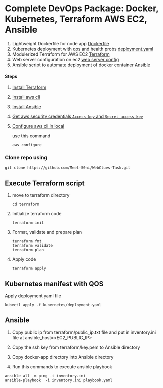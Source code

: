# Complete DevOps Package: Docker, Kubernetes, Terraform AWS EC2, Ansible

1. Lightweight Dockerfile for node app [Dockerfile](https://github.com/Meet-S0ni/WebClues-Task/blob/main/docker-app/Dockerfile)
2. Kubernetes deployment with qos and health probs [deployment.yaml](https://github.com/Meet-S0ni/WebClues-Task/blob/main/kubernetes/deployment.yaml)
2. Modulerized Terraform for AWS EC2 [Terraform](https://github.com/Meet-S0ni/WebClues-Task/tree/main/Terraform)
3. Web server configuration on ec2 [web server config](https://github.com/Meet-S0ni/WebClues-Task/blob/f16192de6e661a5266ca2ad58a31e2941fd9b4d9/Terraform/main.tf#L134)
4. Ansible script to automate deployment of docker container [Ansible](https://github.com/Meet-S0ni/WebClues-Task/tree/main/Ansible)

####  Steps

1. [Install Terraform](https://developer.hashicorp.com/terraform/tutorials/aws-get-started/install-cli)
2. [Install aws cli](https://docs.aws.amazon.com/cli/latest/userguide/getting-started-install.html)
3. [Install Ansible](https://docs.ansible.com/ansible/latest/installation_guide/intro_installation.html)
4. [Get aws security credentials `Access key` and `Secret access key`](https://docs.aws.amazon.com/IAM/latest/UserGuide/id_credentials_access-keys.html#Using_CreateAccessKey)

5. [Configure aws cli in local](https://docs.aws.amazon.com/cli/v1/userguide/cli-chap-configure.html) 

   use this command 
    ```
    aws configure
    ```

### Clone repo using

```
git clone https://github.com/Meet-S0ni/WebClues-Task.git
```

## Execute Terraform script

1. move to terraform  directory
    ```
    cd terraform  
    ```
2. Initialize terraform code 
    ```
    terraform init
    ```

3. Format, validate and prepare plan  
    ```
    terraform fmt
    terraform validate 
    terraform plan
    ```

4. Apply code
    ```
    terraform apply 
    ```

## Kubernetes manifest with QOS  

Apply deployment yaml file 

```
kubectl apply -f kubernetes/deployment.yaml 
```

## Ansible 

1. Copy public ip from terraform/public_ip.txt file and put in inventory.ini file at ansible_host=<EC2_PUBLIC_IP>

2. Copy the ssh key from terraform/key.pem to Ansible directory

3. Copy docker-app directory into Ansible directory 

4. Run this commands to execute ansible playbook

```
ansible all -m ping -i inventory.ini
ansible-playbook  -i inventory.ini playbook.yaml
```

